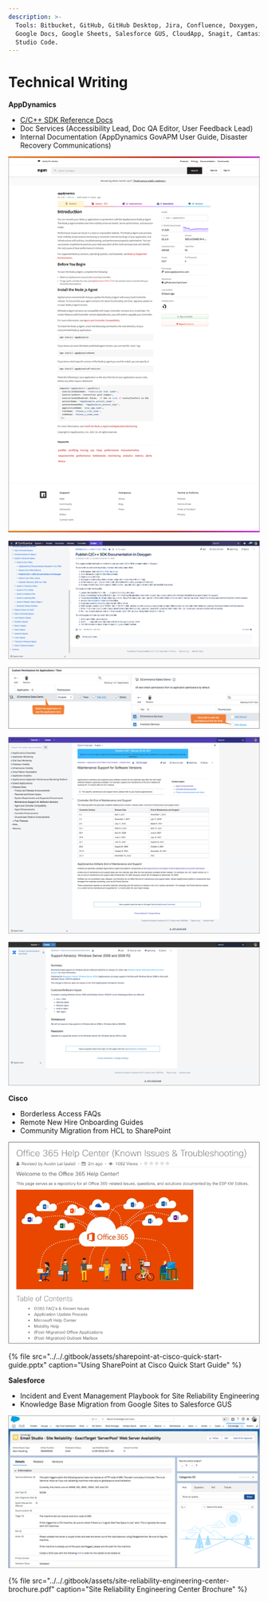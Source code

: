 ```yaml
---
description: >-
  Tools: Bitbucket, GitHub, GitHub Desktop, Jira, Confluence, Doxygen, Slack,
  Google Docs, Google Sheets, Salesforce GUS, CloudApp, Snagit, Camtasia, Visual
  Studio Code.
---
```


# Technical Writing

**AppDynamics**

* [C/C++ SDK Reference Docs](https://sdkdocs.appdynamics.com/cpp-sdk/21.3/html/)
* Doc Services \(Accessibility Lead, Doc QA Editor, User Feedback Lead\)
* Internal Documentation \(AppDynamics GovAPM User Guide, Disaster Recovery Communications\)

![npm: AppDynamics Node.js Agent](../../.gitbook/assets/npm-node.js-agent-bordered.png)

![Auto-generate SDK Documentation with Doxygen](../../.gitbook/assets/sdk-documentation-in-doxygen-bordered.png)

![Custom Application-Level Permissions](../../.gitbook/assets/customize-permissions-tier-bordered.png)

![Maintenance Support for Software Versions](../../.gitbook/assets/maintenance-support-for-software-versions-bordered.png)

![Support Advisory: Windows Server 2008 and R2](../../.gitbook/assets/support-advisory-bordered.png)

**Cisco**

* Borderless Access FAQs
* Remote New Hire Onboarding Guides
* Community Migration from HCL to SharePoint

![Cisco Office 365 Help Center](../../.gitbook/assets/o365-help-center-look-bordered.png)

{% file src="../../.gitbook/assets/sharepoint-at-cisco-quick-start-guide.pptx" caption="Using SharePoint at Cisco Quick Start Guide" %}

**Salesforce**

* Incident and Event Management Playbook for Site Reliability Engineering
* Knowledge Base Migration from Google Sites to Salesforce GUS

![Salesforce Knowledge Base Article](../../.gitbook/assets/sample-gus-kb-article-bordered.png)

{% file src="../../.gitbook/assets/site-reliability-engineering-center-brochure.pdf" caption="Site Reliability Engineering Center Brochure" %}

